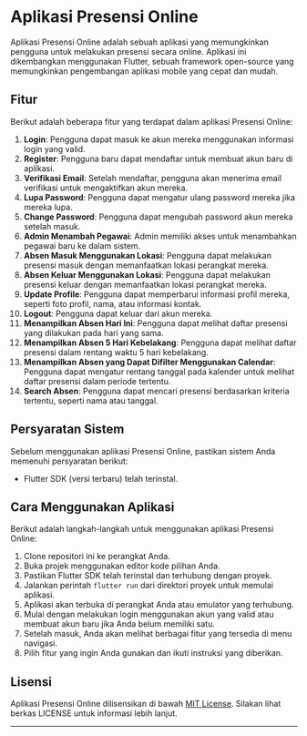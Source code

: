 # Aplikasi Presensi Online

Aplikasi Presensi Online adalah sebuah aplikasi yang memungkinkan pengguna untuk melakukan presensi secara online. Aplikasi ini dikembangkan menggunakan Flutter, sebuah framework open-source yang memungkinkan pengembangan aplikasi mobile yang cepat dan mudah.

## Fitur

Berikut adalah beberapa fitur yang terdapat dalam aplikasi Presensi Online:

1. **Login**: Pengguna dapat masuk ke akun mereka menggunakan informasi login yang valid.
2. **Register**: Pengguna baru dapat mendaftar untuk membuat akun baru di aplikasi.
3. **Verifikasi Email**: Setelah mendaftar, pengguna akan menerima email verifikasi untuk mengaktifkan akun mereka.
4. **Lupa Password**: Pengguna dapat mengatur ulang password mereka jika mereka lupa.
5. **Change Password**: Pengguna dapat mengubah password akun mereka setelah masuk.
6. **Admin Menambah Pegawai**: Admin memiliki akses untuk menambahkan pegawai baru ke dalam sistem.
7. **Absen Masuk Menggunakan Lokasi**: Pengguna dapat melakukan presensi masuk dengan memanfaatkan lokasi perangkat mereka.
8. **Absen Keluar Menggunakan Lokasi**: Pengguna dapat melakukan presensi keluar dengan memanfaatkan lokasi perangkat mereka.
9. **Update Profile**: Pengguna dapat memperbarui informasi profil mereka, seperti foto profil, nama, atau informasi kontak.
10. **Logout**: Pengguna dapat keluar dari akun mereka.
11. **Menampilkan Absen Hari Ini**: Pengguna dapat melihat daftar presensi yang dilakukan pada hari yang sama.
12. **Menampilkan Absen 5 Hari Kebelakang**: Pengguna dapat melihat daftar presensi dalam rentang waktu 5 hari kebelakang.
13. **Menampilkan Absen yang Dapat Difilter Menggunakan Calendar**: Pengguna dapat mengatur rentang tanggal pada kalender untuk melihat daftar presensi dalam periode tertentu.
14. **Search Absen**: Pengguna dapat mencari presensi berdasarkan kriteria tertentu, seperti nama atau tanggal.

## Persyaratan Sistem

Sebelum menggunakan aplikasi Presensi Online, pastikan sistem Anda memenuhi persyaratan berikut:

- Flutter SDK (versi terbaru) telah terinstal.

## Cara Menggunakan Aplikasi

Berikut adalah langkah-langkah untuk menggunakan aplikasi Presensi Online:

1. Clone repositori ini ke perangkat Anda.
2. Buka projek menggunakan editor kode pilihan Anda.
3. Pastikan Flutter SDK telah terinstal dan terhubung dengan proyek.
4. Jalankan perintah `flutter run` dari direktori proyek untuk memulai aplikasi.
5. Aplikasi akan terbuka di perangkat Anda atau emulator yang terhubung.
6. Mulai dengan melakukan login menggunakan akun yang valid atau membuat akun baru jika Anda belum memiliki satu.
7. Setelah masuk, Anda akan melihat berbagai fitur yang tersedia di menu navigasi.
8. Pilih fitur yang ingin Anda gunakan dan ikuti instruksi yang diberikan.

## Lisensi

Aplikasi Presensi Online dilisensikan di bawah [MIT License](LICENSE). Silakan lihat berkas LICENSE untuk informasi lebih lanjut.

---
